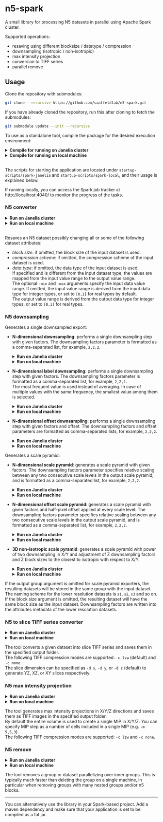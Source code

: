 # n5-spark
A small library for processing N5 datasets in parallel using Apache Spark cluster.

Supported operations:
* resaving using different blocksize / datatype / compression
* downsampling (isotropic / non-isotropic)
* max intensity projection
* conversion to TIFF series
* parallel remove

## Usage

Clone the repository with submodules:

```bash
git clone --recursive https://github.com/saalfeldlab/n5-spark.git 
```

If you have already cloned the repository, run this after cloning to fetch the submodules:
```bash
git submodule update --init --recursive
```

To use as a standalone tool, compile the package for the desired execution environment:

<details>
<summary><b>Compile for running on Janelia cluster</b></summary>

```bash
python build.py
```
</details>

<details>
<summary><b>Compile for running on local machine</b></summary>

```bash
python build-spark-local.py
```
</details>
<br/>

The scripts for starting the application are located under `startup-scripts/spark-janelia` and `startup-scripts/spark-local`, and their usage is explained below.

If running locally, you can access the Spark job tracker at http://localhost:4040/ to monitor the progress of the tasks.


### N5 converter

<details>
<summary><b>Run on Janelia cluster</b></summary>

```bash
spark-janelia/n5-convert.py 
<number of cluster nodes> 
-ni <path to input n5 root> 
-i <input dataset>
[-no <path to output n5 root if not the same as input n5>]
-o <output dataset>
[-b <output block size>]
[-c <output compression scheme>]
[-t <output data type>]
[-min <min value of input data range>]
[-max <max value of input data range>]
[--force to overwrite output dataset if already exists]
```
</details>

<details>
<summary><b>Run on local machine</b></summary>

```bash
spark-local/n5-convert.py 
-ni <path to input n5 root> 
-i <input dataset>
[-no <path to output n5 root if not the same as input n5>]
-o <output dataset>
[-b <output block size>]
[-c <output compression scheme>]
[-t <output data type>]
[-min <min value of input data range>]
[-max <max value of input data range>]
[--force to overwrite output dataset if already exists]
```
</details>

<br/>

Resaves an N5 dataset possibly changing all or some of the following dataset attributes:
* *block size*: if omitted, the block size of the input dataset is used.
* *compression scheme*: if omitted, the compression scheme of the input dataset is used.
* *data type*: if omitted, the data type of the input dataset is used.<br/>
If specified and is different from the input dataset type, the values are mapped from the input value range to the output value range.<br/>
The optional `-min` and `-max` arguments specify the input data value range. If omitted, the input value range is derived from the input data type for integer types, or set to `[0,1]` for real types by default.<br/>
The output value range is derived from the output data type for integer types, or set to `[0,1]` for real types.


### N5 downsampling

Generates a single downsampled export:

* <b>N-dimensional downsampling</b>: performs a single downsampling step with given factors. The downsampling factors parameter is formatted as a comma-separated list, for example, `2,2,2`.
  <details>
  <summary><b>Run on Janelia cluster</b></summary>
  
  ```bash
  spark-janelia/n5-downsample.py 
  <number of cluster nodes> 
  -n <path to n5 root> 
  -i <input dataset> 
  -o <output dataset> 
  -f <downsampling factors> 
  [-b <block size>]
  ```
  </details>  
  <details> 
  <summary><b>Run on local machine</b></summary>
  
  ```bash
  spark-local/n5-downsample.py 
  -n <path to n5 root> 
  -i <input dataset> 
  -o <output dataset> 
  -f <downsampling factors> 
  [-b <block size>]
  ```
  </details>
  
* <b>N-dimensional label downsampling</b>: performs a single downsampling step with given factors. The downsampling factors parameter is formatted as a comma-separated list, for example, `2,2,2`.<br/>
The most frequent value is used instead of averaging. In case of multiple values with the same frequency, the smallest value among them is selected.
  <details>
  <summary><b>Run on Janelia cluster</b></summary>
  
  ```bash
  spark-janelia/n5-downsample-label.py 
  <number of cluster nodes> 
  -n <path to n5 root> 
  -i <input dataset> 
  -o <output dataset>
  -f <downsampling factors> 
  [-b <block size>]
  ```
  </details>  
  <details> 
  <summary><b>Run on local machine</b></summary>
  
  ```bash
  spark-local/n5-downsample-label.py 
  -n <path to n5 root> 
  -i <input dataset> 
  -o <output dataset>
  -f <downsampling factors> 
  [-b <block size>]
  ```
  </details>

* <b>N-dimensional offset downsampling</b>: performs a single downsampling step with given factors and offset. The downsampling factors and offset parameters are formatted as comma-separated lists, for example, `2,2,2`.
  <details>
  <summary><b>Run on Janelia cluster</b></summary>
  
  ```bash
  spark-janelia/n5-downsample-offset.py 
  <number of cluster nodes> 
  -n <path to n5 root> 
  -i <input dataset> 
  -o <output dataset> 
  -f <downsampling factors> 
  -s <offset>
  [-b <block size>]
  ```
  </details>  
  <details> 
  <summary><b>Run on local machine</b></summary>
  
  ```bash
  spark-local/n5-downsample-offset.py 
  -n <path to n5 root> 
  -i <input dataset> 
  -o <output dataset> 
  -f <downsampling factors> 
  -s <offset>
  [-b <block size>]
  ```
  </details>

Generates a scale pyramid:

* <b>N-dimensional scale pyramid</b>: generates a scale pyramid with given factors. The downsampling factors parameter specifies relative scaling between any two consecutive scale levels in the output scale pyramid, and is formatted as a comma-separated list, for example, `2,2,2`.
  <details>
  <summary><b>Run on Janelia cluster</b></summary>
  
  ```bash
  spark-janelia/n5-scale-pyramid.py 
  <number of cluster nodes> 
  -n <path to n5 root> 
  -i <input dataset> 
  -f <downsampling factors> 
  [-o <output group>]
  ```
  </details>  
  <details> 
  <summary><b>Run on local machine</b></summary>
  
  ```bash
  spark-local/n5-scale-pyramid.py 
  -n <path to n5 root> 
  -i <input dataset> 
  -f <downsampling factors> 
  [-o <output group>]
  ```
  </details>
  
* <b>N-dimensional offset scale pyramid</b>: generates a scale pyramid with given factors and half-pixel offset applied at every scale level. The downsampling factors parameter specifies relative scaling between any two consecutive scale levels in the output scale pyramid, and is formatted as a comma-separated list, for example, `2,2,2`.
  <details>
  <summary><b>Run on Janelia cluster</b></summary>
  
  ```bash
  spark-janelia/n5-scale-pyramid-offset.py 
  <number of cluster nodes> 
  -n <path to n5 root> 
  -i <input dataset> 
  -f <downsampling factors> 
  -s <which dimensions to apply offset to>
  [-o <output group>]
  ```
  </details>  
  <details> 
  <summary><b>Run on local machine</b></summary>
  
  ```bash
  spark-local/n5-scale-pyramid-offset.py 
  -n <path to n5 root> 
  -i <input dataset> 
  -f <downsampling factors> 
  -s <which dimensions to apply offset to>
  [-o <output group>]
  ```
  </details>
  
* <b>3D non-isotropic scale pyramid</b>: generates a scale pyramid with power of two downsampling in X/Y and adjustment of Z downsampling factors and Z block sizes to the closest to isotropic with respect to X/Y.
  <details>
  <summary><b>Run on Janelia cluster</b></summary>
  
  ```bash
  spark-janelia/n5-scale-pyramid-nonisotropic-3d.py 
  <number of cluster nodes> 
  -n <path to n5 root> 
  -i <input dataset> 
  -r <pixel resolution> 
  [-o <output group>]
  ```
  </details>  
  <details> 
  <summary><b>Run on local machine</b></summary>
  
  ```bash
  spark-local/n5-scale-pyramid-nonisotropic-3d.py 
  -n <path to n5 root> 
  -i <input dataset> 
  -r <pixel resolution> 
  [-o <output group>]
  ```
  </details>

If the output group argument is omitted for scale pyramid exporters, the resulting datasets will be stored in the same group with the input dataset. The naming scheme for the lower resolution datasets is `s1`, `s2`, `s3` and so on.<br/>
If the block size argument is omitted, the resulting dataset will have the same block size as the input dataset. Downsampling factors are written into the attributes metadata of the lower resolution datasets.


### N5 to slice TIFF series converter

<details>
<summary><b>Run on Janelia cluster</b></summary>

```bash
spark-janelia/n5-slice-tiff.py 
<number of cluster nodes> 
-n <path to n5 root> 
-i <input dataset> 
-o <output path> 
[-c <tiff compression>]
[-d <slice dimension>]
```
</details>

<details>
<summary><b>Run on local machine</b></summary>

```bash
spark-local/n5-slice-tiff.py 
-n <path to n5 root> 
-i <input dataset> 
-o <output path> 
[-c <tiff compression>]
[-d <slice dimension>]
```
</details>

The tool converts a given dataset into slice TIFF series and saves them in the specified output folder.<br/>
The following TIFF compression modes are supported: `-c lzw` (default) and `-c none`.<br/>
The slice dimension can be specified as `-d x`, `-d y`, or `-d z` (default) to generate YZ, XZ, or XY slices respectively.


### N5 max intensity projection

<details>
<summary><b>Run on Janelia cluster</b></summary>

```bash
spark-janelia/n5-mips.py 
<number of cluster nodes> 
-n <path to n5 root> 
-i <input dataset> 
-o <output path> 
[-c <tiff compression>]
[-m <mip step>]
```
</details>

<details>
<summary><b>Run on local machine</b></summary>

```bash
spark-local/n5-mips.py 
-n <path to n5 root> 
-i <input dataset> 
-o <output path> 
[-c <tiff compression>]
[-m <mip step>]
```
</details>

The tool generates max intensity projections in X/Y/Z directions and saves them as TIFF images in the specified output folder.<br/>
By default the entire volume is used to create a single MIP in X/Y/Z. You can specify MIP step as a number of cells included in a single MIP (e.g. `-m 5,5,3`).<br/>
The following TIFF compression modes are supported: `-c lzw` and `-c none`.


### N5 remove

<details>
<summary><b>Run on Janelia cluster</b></summary>

```bash
spark-janelia/n5-remove.py 
<number of cluster nodes> 
-n <path to n5 root> 
-i <input dataset or group>
```
</details>

<details>
<summary><b>Run on local machine</b></summary>

```bash
spark-local/n5-remove.py 
-n <path to n5 root> 
-i <input dataset or group>
```
</details>

The tool removes a group or dataset parallelizing over inner groups. This is typically much faster than deleting the group on a single machine, in particular when removing groups with many nested groups and/or n5 blocks.


-------------------------------------------------------------

You can alternatively use the library in your Spark-based project. Add a maven dependency and make sure that your application is set to be compiled as a fat jar.
